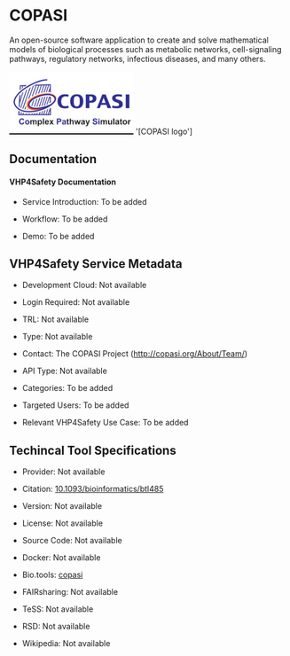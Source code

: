 
# COPASI

<!--- This file is autogenerated. Edit copasi.json to make changes in this page. ---> 

An open-source software application to create and solve mathematical models of biological processes such as metabolic networks, cell-signaling pathways, regulatory networks, infectious diseases, and many others.

![COPASI logo](https://raw.githubusercontent.com/VHP4Safety/cloud/main/docs/service/copasi.png) '[COPASI logo']

## Documentation

#### VHP4Safety Documentation

* Service Introduction: To be added

* Workflow: To be added

* Demo: To be added

<h4 id='tess-widget-materials-header'></h4>

<div id='tess-widget-materials-list' class='tess-widget tess-widget-list'></div>
<script>
  function initTeSSWidgets() {
    var query = 'copasi';
    if (query.trim() != '') {
      TessWidget.Materials(document.getElementById('tess-widget-materials-list'),
                           'SimpleList',
                           {
                             opts: {
                               enableSearch: false
                             },
                             params: {
                               pageSize: 5,
                               q: query
                             }
                           });
      document.getElementById('tess-widget-materials-header').innerHTML = 'Documentation from ELIXIR TeSS'
    }
}
</script>
<script async='' defer='' src='https://elixirtess.github.io/TeSS_widgets/components/js/tess-widget-standalone.js' onload='initTeSSWidgets()'></script>

## VHP4Safety Service Metadata

* Development Cloud: Not available

* Login Required: Not available

* TRL: Not available

* Type: Not available

* Contact: The COPASI Project (http://copasi.org/About/Team/)

* API Type: Not available

* Categories: To be added

* Targeted Users: To be added

* Relevant VHP4Safety Use Case: To be added

## Techincal Tool Specifications

* Provider: Not available

* Citation: [10.1093/bioinformatics/btl485](https://doi.org/10.1093/bioinformatics/btl485)

* Version: Not available

* License: Not available

* Source Code: Not available

* Docker: Not available

* Bio.tools: [copasi](copasi)

* FAIRsharing: Not available

* TeSS: Not available

* RSD: Not available

* Wikipedia: Not available

<script type="application/ld+json">
  {
    "@context": "https://schema.org/",
    "@type": "SoftwareApplication",
    "http://purl.org/dc/terms/conformsTo": {
      "@type": "CreativeWork", "@id": "https://bioschemas.org/profiles/ComputationalTool/1.0-RELEASE"
    },
    "@id" : "https://vhp4safety.github.io/cloud/service/copasi",
    "name": "COPASI",
    "description": "An open-source software application to create and solve mathematical models of biological processes such as metabolic networks, cell-signaling pathways, regulatory networks, infectious diseases, and many others.",
    "url": ""
  }
</script>
